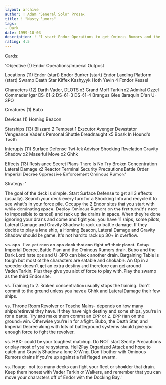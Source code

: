 ```yaml
---
layout: archive
author: ! Adam "General Solo" Prosak
title: ! "Nasty Rumors"
tags:
- Dark
date: 1999-10-03
description: ! "I start Endor Operations to get Ominous Rumors and the locations.  A few pilots and walkers hold the Endor sites while my bag of tricks dominate space in this primarily space deck."
rating: 4.5
---
```

Cards: 

'Objective (1)
Endor Operations/Imperial Outpost

Locations (11)
Endor (start)
Endor Bunker (start)
Endor Landing Platform (start)
Swamp
Death Star
Kiffex
Kashyyyk
Hoth
Yavin 4
Fondor
Kessel

Characters (12)
Darth Vader, DLOTS x2
Grand Moff Tarkin x2
Admiral Ozzel
Commader Igar
DS-61-2
DS-61-3
DS-61-4
Brangus Glee
Baraquin D'an
U-3PO

Creatures (1)
Bubo

Devices (1)
Homing Beacon

Starships (13)
Blizzard 2
Tempest 1
Executor
Avenger
Devastator
Vengeance
Vader's Personal Shuttle
Dreadnaught x5
Bossk In Hound's Tooth

Interupts (11)
Surface Defense
Twi-lek Advisor
Shocking Revelation
Gravity Shadow x2
Maserful Move x2
Ghhk

Effects (13)
Resistance
Secret Plans
There Is No Try
Broken Concentration
Lateral Damage x2
Reactor Terminal
Security Precautions
Battle Order
Imperial Decree
Oppressive Enforcement
Ominous Rumors'

Strategy: '

The goal of the deck is simple.  Start Surface Defense to get all 3 effects (usually).  Search your deck every turn for a Shocking Info and recycle it to see what's in your force pile.   Occupy the 2 Endor sites that you start with while dominating space.  Deploy Ominous Rumors on the first turn(it's next to impossible to cancel) and rack up the drains in space.  When they're done ignoring your drains and come and fight you, you have 11 ships, some pilots, Lateral Damage and Gravity Shadow to rack up battle damage.  If they decide to play a lone ship, a Homing Beacon, Lateral Damage and Gravity Shadow should be game.  It's not hard to rack up 30+ in overflow.

vs. ops- I've yet seen an ops deck that can fight off their planet.  Setup Imperial Decree, Battle Plan and the Ominous Rumors drain.	Bubo and the Dark Lord hate ops and U-3PO can block another drain.  Bargaining Table is tough but most of the characters are eatable and chokable.  An Op in a speeder doesn't get an extra destiny and therefore can get around Vader/Tarkin.  Plus they give you alot of force to play with.  Play the swamp as the third Endor site.

vs. Training to 2.  Broken concentration usually stops the training.  Don't commit to the ground unless you have a Ghhk and Lateral Damage their few ships.

vs. Throne Room Revolver or Tosche Mains- depends on how many ships/retireval they have.  If they have high destiny and some ships, you're in for a battle.  Try and make them commit an EPP or 2.  EPP Han on the ground=win.  Otherwise you're in for a fight.  Bubo, the Death Star, and Imperial Decree along with lots of battleground systems should give you enough force to fight the revolver.

vs. HBX- could be your toughest matchup.  Do NOT start Secrity Precautions or play most of you're systems.  Hell2Pay Organized Attack and hope to catch and Gravity Shadow a lone X-Wing.  Don't bother with Ominous Rumors drains if you're up against a full fleged swarm.

vs. Rouge- not too many decks can fight your fleet or shoulder that drain.  Keep them honest with Vader Tarkin or Walkers, and remember that you can move your characters off of Endor with the Docking Bay.'